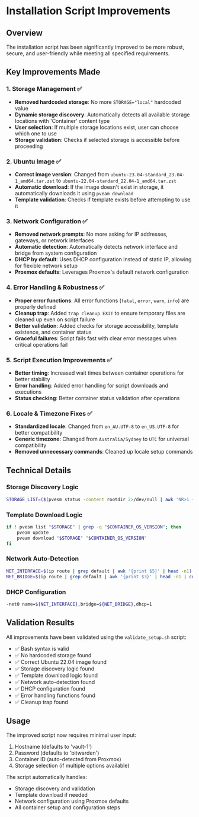 # Installation Script Improvements

## Overview
The installation script has been significantly improved to be more robust, secure, and user-friendly while meeting all specified requirements.

## Key Improvements Made

### 1. Storage Management ✅
- **Removed hardcoded storage**: No more `STORAGE="local"` hardcoded value
- **Dynamic storage discovery**: Automatically detects all available storage locations with 'Container' content type
- **User selection**: If multiple storage locations exist, user can choose which one to use
- **Storage validation**: Checks if selected storage is accessible before proceeding

### 2. Ubuntu Image ✅
- **Correct image version**: Changed from `ubuntu-23.04-standard_23.04-1_amd64.tar.zst` to `ubuntu-22.04-standard_22.04-1_amd64.tar.zst`
- **Automatic download**: If the image doesn't exist in storage, it automatically downloads it using `pveam download`
- **Template validation**: Checks if template exists before attempting to use it

### 3. Network Configuration ✅
- **Removed network prompts**: No more asking for IP addresses, gateways, or network interfaces
- **Automatic detection**: Automatically detects network interface and bridge from system configuration
- **DHCP by default**: Uses DHCP configuration instead of static IP, allowing for flexible network setup
- **Proxmox defaults**: Leverages Proxmox's default network configuration

### 4. Error Handling & Robustness ✅
- **Proper error functions**: All error functions (`fatal`, `error`, `warn`, `info`) are properly defined
- **Cleanup trap**: Added `trap cleanup EXIT` to ensure temporary files are cleaned up even on script failure
- **Better validation**: Added checks for storage accessibility, template existence, and container status
- **Graceful failures**: Script fails fast with clear error messages when critical operations fail

### 5. Script Execution Improvements ✅
- **Better timing**: Increased wait times between container operations for better stability
- **Error handling**: Added error handling for script downloads and executions
- **Status checking**: Better container status validation after operations

### 6. Locale & Timezone Fixes ✅
- **Standardized locale**: Changed from `en_AU.UTF-8` to `en_US.UTF-8` for better compatibility
- **Generic timezone**: Changed from `Australia/Sydney` to `UTC` for universal compatibility
- **Removed unnecessary commands**: Cleaned up locale setup commands

## Technical Details

### Storage Discovery Logic
```bash
STORAGE_LIST=($(pvesm status -content rootdir 2>/dev/null | awk 'NR>1 {print $1}' | grep -v '^$'))
```

### Template Download Logic
```bash
if ! pvesm list "$STORAGE" | grep -q "$CONTAINER_OS_VERSION"; then
    pveam update
    pveam download "$STORAGE" "$CONTAINER_OS_VERSION"
fi
```

### Network Auto-Detection
```bash
NET_INTERFACE=$(ip route | grep default | awk '{print $5}' | head -n1)
NET_BRIDGE=$(ip route | grep default | awk '{print $3}' | head -n1 | cut -d'.' -f1)
```

### DHCP Configuration
```bash
-net0 name=${NET_INTERFACE},bridge=${NET_BRIDGE},dhcp=1
```

## Validation Results
All improvements have been validated using the `validate_setup.sh` script:
- ✅ Bash syntax is valid
- ✅ No hardcoded storage found
- ✅ Correct Ubuntu 22.04 image found
- ✅ Storage discovery logic found
- ✅ Template download logic found
- ✅ Network auto-detection found
- ✅ DHCP configuration found
- ✅ Error handling functions found
- ✅ Cleanup trap found

## Usage
The improved script now requires minimal user input:
1. Hostname (defaults to 'vault-1')
2. Password (defaults to 'bitwarden')
3. Container ID (auto-detected from Proxmox)
4. Storage selection (if multiple options available)

The script automatically handles:
- Storage discovery and validation
- Template download if needed
- Network configuration using Proxmox defaults
- All container setup and configuration steps